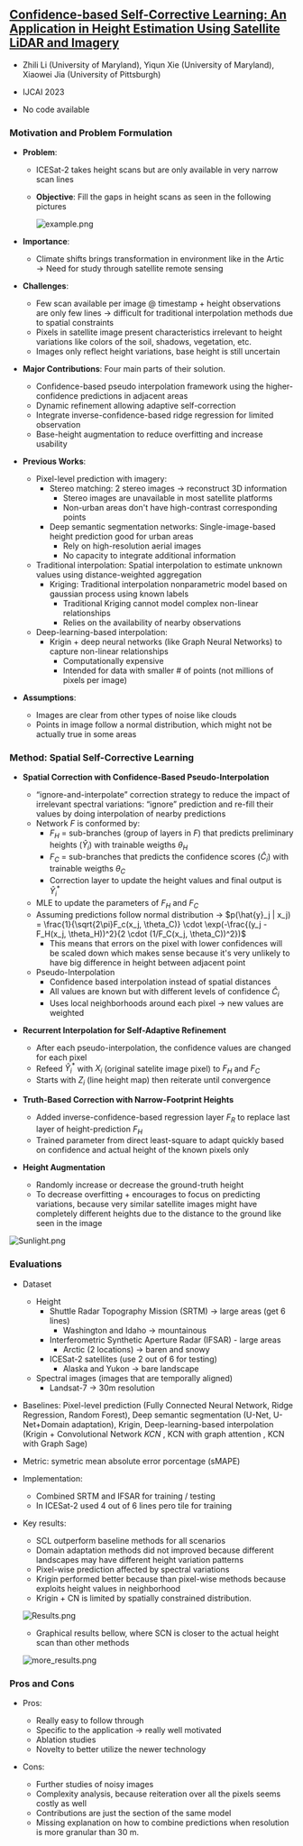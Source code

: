 ## [Confidence-based Self-Corrective Learning: An Application in Height Estimation Using Satellite LiDAR and Imagery](https://www.ijcai.org/proceedings/2023/0671.pdf)

* Zhili Li (University of Maryland), Yiqun Xie (University of Maryland), Xiaowei Jia (University of Pittsburgh)

* IJCAI 2023

* No code available

### Motivation and Problem Formulation

* **Problem**:
   * ICESat-2 takes height scans but are only available in very narrow scan lines
   * **Objective**: Fill the gaps in height scans as seen in the following pictures

     ![example.png](example.png)
     
* **Importance**:
   * Climate shifts brings transformation in environment like in the Artic → Need for study through satellite remote sensing
* **Challenges**:
   * Few scan available per image @ timestamp + height observations are only few lines → difficult for traditional interpolation methods due to spatial constraints
   * Pixels in satellite image present characteristics irrelevant to height variations like colors of the soil, shadows, vegetation, etc.
   * Images only reflect height variations, base height is still uncertain
* **Major Contributions**: Four main parts of their solution.
   * Confidence-based pseudo interpolation framework using the higher-confidence predictions in adjacent areas
   * Dynamic refinement allowing adaptive self-correction
   * Integrate inverse-confidence-based ridge regression for limited observation
   * Base-height augmentation to reduce overfitting and increase usability
* **Previous Works**:
   * Pixel-level prediction with imagery:
      * Stereo matching: 2 stereo images → reconstruct 3D information
         * Stereo images are unavailable in most satellite platforms
         * Non-urban areas don't have high-contrast corresponding points
      * Deep semantic segmentation networks: Single-image-based height prediction good for urban areas
         * Rely on high-resolution aerial images
         * No capacity to integrate additional information
  * Traditional interpolation: Spatial interpolation to estimate unknown values using distance-weighted aggregation
     * Kriging: Traditional interpolation nonparametric model based on gaussian process using known labels
        * Traditional Kriging cannot model complex non-linear relationships
        * Relies on the availability of nearby observations
  * Deep-learning-based interpolation:
     * Krigin + deep neural networks (like Graph Neural Networks) to capture non-linear relationships
        * Computationally expensive
        * Intended for data with smaller # of points (not millions of pixels per image)
* **Assumptions**:
   * Images are clear from other types of noise like clouds
   * Points in image follow a normal distribution, which might not be actually true in some areas 

### Method: Spatial Self-Corrective Learning

* **Spatial Correction with Confidence-Based Pseudo-Interpolation**
   * “ignore-and-interpolate” correction strategy to reduce the impact of irrelevant spectral variations: “ignore” prediction and re-fill their values by doing interpolation of nearby predictions
   * Network $F$ is conformed by:
      * $F_H$ = sub-branches (group of layers in $F$) that predicts preliminary heights ($\hat{Y}_i$) with trainable weigths $\theta_H$
      * $F_C$ = sub-branches that predicts the confidence scores ($\hat{C}_i$) with trainable weigths $\theta_C$
      * Correction layer to update the height values and final output is $\hat{Y}_i^{*}$
   * MLE to update the parameters of $F_H$ and $F_C$
   * Assuming predictions follow normal distribution → $p(\hat{y}_j | x_j) = \frac{1}{\sqrt{2\pi}F_c(x_j, \theta_C)} \cdot \exp(-\frac{(y_j - F_H(x_j, \theta_H))^2}{2 \cdot (1/F_C(x_j, \theta_C))^2})$
      * This means that errors on the pixel with lower confidences will be scaled down which makes sense because it's very unlikely to have big difference in height between adjacent point
   * Pseudo-Interpolation
      * Confidence based interpolation instead of spatial distances
      * All values are known but with different levels of confidence $\hat{C}_i$
      * Uses local neighborhoods around each pixel → new values are weighted 

* **Recurrent Interpolation for Self-Adaptive Refinement**
   * After each pseudo-interpolation, the confidence values are changed for each pixel
   * Refeed $\hat{Y}_i^{*}$ with ${X}_i$ (original satelite image pixel) to $F_H$ and $F_C$
   * Starts with ${Z}_i$ (line height map) then reiterate until convergence

* **Truth-Based Correction with Narrow-Footprint Heights**
   *  Added inverse-confidence-based regression layer $F_R$  to replace last layer of height-prediction $F_H$
   *  Trained parameter from direct least-square to adapt quickly based on confidence and actual height of the known pixels only

* **Height Augmentation**
   * Randomly increase or decrease the ground-truth height
   * To decrease overfitting + encourages to focus on predicting variations, because very similar satellite images might have completely different heights due to the distance to the ground like seen in the image

![Sunlight.png](./Sunlight.png)

### Evaluations

* Dataset
   * Height
      * Shuttle Radar Topography Mission (SRTM) → large areas (get 6 lines)
         * Washington and Idaho → mountainous
      * Interferometric Synthetic Aperture Radar (IFSAR) - large areas
         * Arctic (2 locations) → baren and snowy
      * ICESat-2 satellites (use 2 out of 6 for testing)
         * Alaska and Yukon → bare landscape
   * Spectral images (images that are temporally aligned)
      * Landsat-7 → 30m resolution

* Baselines: Pixel-level prediction (Fully Connected Neural Network, Ridge Regression, Random Forest), Deep semantic segmentation (U-Net, U-Net+Domain adaptation), Krigin, Deep-learning-based interpolation (Krigin + Convolutional Network _KCN_ , KCN with graph attention , KCN with Graph Sage)

* Metric: symetric mean absolute error porcentage (sMAPE)

* Implementation:
   * Combined SRTM and IFSAR for training / testing
   * In ICESat-2 used 4 out of 6 lines pero tile for training

* Key results:
   * SCL outperform baseline methods for all scenarios
   * Domain adaptation methods did not improved because different landscapes may have different height variation patterns
   * Pixel-wise prediction affected by spectral variations
   * Krigin performed better because than pixel-wise methods because exploits height values in neighborhood
   * Krigin + CN is limited by spatially constrained distribution.

   ![Results.png](Results.png)

   * Graphical results bellow, where SCN is closer to the actual height scan than other methods

   ![more_results.png](more_results.png)

### Pros and Cons

* Pros:
   * Really easy to follow through
   * Specific to the application → really well motivated
   * Ablation studies
   * Novelty to better utilize the newer technology

* Cons:
   * Further studies of noisy images
   * Complexity analysis, because reiteration over all the pixels seems costly as well
   * Contributions are just the section of the same model
   * Missing explanation on how to combine predictions when resolution is more granular than 30 m.

